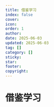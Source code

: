 ```yaml
---
title: 借鉴学习
index: false
cover: 
icon: 
order: 1
author: 
date: 2025-06-03
updated: 2025-06-03
tag: []
category: []
sticky: 
star: 
footer: 
copyright: 
---
```


<Catalog />

# 借鉴学习

